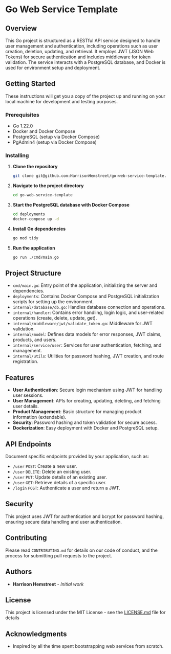 # Go Web Service Template

## Overview
This Go project is structured as a RESTful API service designed to handle user management and authentication, including operations such as user creation, deletion, updating, and retrieval. It employs JWT (JSON Web Tokens) for secure authentication and includes middleware for token validation. The service interacts with a PostgreSQL database, and Docker is used for environment setup and deployment.

## Getting Started
These instructions will get you a copy of the project up and running on your local machine for development and testing purposes.

### Prerequisites
- Go 1.22.0
- Docker and Docker Compose
- PostgreSQL (setup via Docker Compose)
- PgAdmin4 (setup via Docker Compose)

### Installing

1. **Clone the repository**
   ```bash
   git clone git@github.com:HarrisonHemstreet/go-web-service-template.git
   ```

2. **Navigate to the project directory**
   ```bash
   cd go-web-service-template
   ```

3. **Start the PostgreSQL database with Docker Compose**
   ```bash
   cd deployments
   docker-compose up -d
   ```

4. **Install Go dependencies**
   ```bash
   go mod tidy
   ```

5. **Run the application**
   ```bash
   go run ./cmd/main.go
   ```

## Project Structure
- `cmd/main.go`: Entry point of the application, initializing the server and dependencies.
- `deployments`: Contains Docker Compose and PostgreSQL initialization scripts for setting up the environment.
- `internal/database/db.go`: Handles database connection and operations.
- `internal/handler`: Contains error handling, login logic, and user-related operations (create, delete, update, get).
- `internal/middleware/jwt/validate_token.go`: Middleware for JWT validation.
- `internal/model`: Defines data models for error responses, JWT claims, products, and users.
- `internal/service/user`: Services for user authentication, fetching, and management.
- `internal/utils`: Utilities for password hashing, JWT creation, and route registration.

## Features
- **User Authentication**: Secure login mechanism using JWT for handling user sessions.
- **User Management**: APIs for creating, updating, deleting, and fetching user details.
- **Product Management**: Basic structure for managing product information (extendable).
- **Security**: Password hashing and token validation for secure access.
- **Dockerization**: Easy deployment with Docker and PostgreSQL setup.

## API Endpoints
Document specific endpoints provided by your application, such as:
- `/user` `POST`: Create a new user.
- `/user` `DELETE`: Delete an existing user.
- `/user` `PUT`: Update details of an existing user.
- `/user` `GET`: Retrieve details of a specific user.
- `/login` `POST`: Authenticate a user and return a JWT.

## Security
This project uses JWT for authentication and bcrypt for password hashing, ensuring secure data handling and user authentication.

## Contributing
Please read `CONTRIBUTING.md` for details on our code of conduct, and the process for submitting pull requests to the project.

## Authors
- **Harrison Hemstreet** - *Initial work*

## License
This project is licensed under the MIT License - see the [LICENSE.md](LICENSE.md) file for details

## Acknowledgments
- Inspired by all the time spent bootstrapping web services from scratch.
